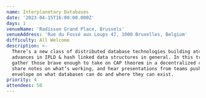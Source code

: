 ```yaml
---
name: Interplanetary Databases
date: '2023-04-15T16:00:00.000Z'
days: 1
venueName: 'Radisson Grand Place, Brussels'
venueAddress: 'Rue du Fossé aux Loups 47, 1000 Bruxelles, Belgium'
difficulty: All Welcome
description: >-
  There’s a new class of distributed database technologies building atop steady
  advances in IPLD & hash linked data structures in general. In this track we’ll
  gather those brave enough to take on CAP theorem in a decentralized context,
  share notes on what’s working, and hear presentations from teams pushing the
  envelope on what databases can do and where they can exist.
priority: 4
attendees: 50
---
```






